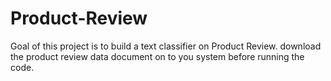 # Product-Review
Goal of this project is to build a text classifier on Product Review.
download the product review data document on to you system before running the code.
